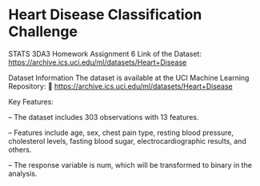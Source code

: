 # Heart Disease Classification Challenge
STATS 3DA3 Homework Assignment 6 Link of the Dataset: https://archive.ics.uci.edu/ml/datasets/Heart+Disease

Dataset Information
The dataset is available at the UCI Machine Learning Repository:
￿ https://archive.ics.uci.edu/ml/datasets/Heart+Disease

Key Features:

– The dataset includes 303 observations with 13 features.

– Features include age, sex, chest pain type, resting blood pressure, cholesterol levels,
fasting blood sugar, electrocardiographic results, and others.

– The response variable is num, which will be transformed to binary in the analysis.
